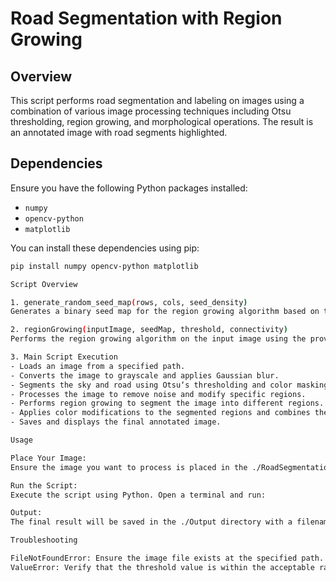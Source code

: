 # Road Segmentation with Region Growing

## Overview

This script performs road segmentation and labeling on images using a combination of various image processing techniques including Otsu thresholding, region growing, and morphological operations. The result is an annotated image with road segments highlighted.

## Dependencies

Ensure you have the following Python packages installed:

- `numpy`
- `opencv-python`
- `matplotlib`

You can install these dependencies using pip:

```bash
pip install numpy opencv-python matplotlib

Script Overview

1. generate_random_seed_map(rows, cols, seed_density)
Generates a binary seed map for the region growing algorithm based on the specified seed density.

2. regionGrowing(inputImage, seedMap, threshold, connectivity)
Performs the region growing algorithm on the input image using the provided seed map, threshold, and connectivity.

3. Main Script Execution
- Loads an image from a specified path.
- Converts the image to grayscale and applies Gaussian blur.
- Segments the sky and road using Otsu‘s thresholding and color masking.
- Processes the image to remove noise and modify specific regions.
- Performs region growing to segment the image into different regions.
- Applies color modifications to the segmented regions and combines the results.
- Saves and displays the final annotated image.

Usage

Place Your Image:
Ensure the image you want to process is placed in the ./RoadSegmentationDataset_TrainingData/images/ directory and update the image_path variable in the script to point to your image.

Run the Script:
Execute the script using Python. Open a terminal and run:

Output:
The final result will be saved in the ./Output directory with a filename prefixed with Output_. The processed image will also be displayed using matplotlib.

Troubleshooting

FileNotFoundError: Ensure the image file exists at the specified path.
ValueError: Verify that the threshold value is within the acceptable range (0-5).
